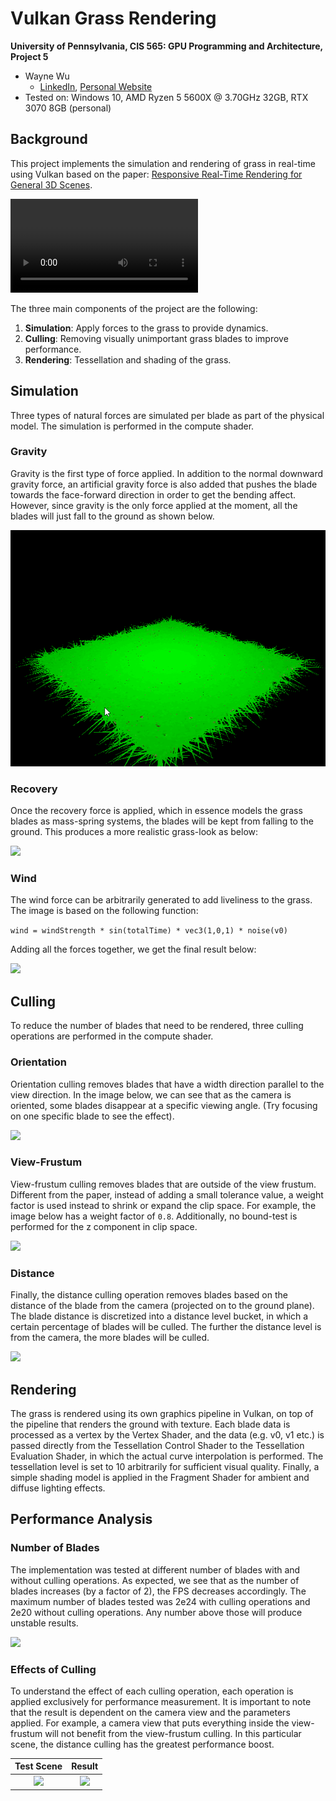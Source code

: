 Vulkan Grass Rendering
==================================

**University of Pennsylvania, CIS 565: GPU Programming and Architecture, Project 5**

* Wayne Wu
  * [LinkedIn](https://www.linkedin.com/in/wayne-wu/), [Personal Website](https://www.wuwayne.com/)
* Tested on: Windows 10, AMD Ryzen 5 5600X @ 3.70GHz 32GB, RTX 3070 8GB (personal)

## Background

This project implements the simulation and rendering of grass in real-time using Vulkan based on the paper: [Responsive Real-Time Rendering for General 3D Scenes](https://www.cg.tuwien.ac.at/research/publications/2017/JAHRMANN-2017-RRTG/JAHRMANN-2017-RRTG-draft.pdf).

![Screen Capture](img/recording.mp4)

The three main components of the project are the following:
1. **Simulation**: Apply forces to the grass to provide dynamics.
2. **Culling**: Removing visually unimportant grass blades to improve performance.
3. **Rendering**: Tessellation and shading of the grass.

## Simulation
Three types of natural forces are simulated per blade as part of the physical model.
The simulation is performed in the compute shader.

### Gravity
Gravity is the first type of force applied. In addition to the normal downward gravity force, an artificial gravity force is also added that pushes the blade towards the face-forward direction in order to get the bending affect. However, since gravity is the only force applied at the moment, all the blades will just fall to the ground as shown below.

![](img/gravity.gif) 

### Recovery
Once the recovery force is applied, which in essence models the grass blades as mass-spring systems, the blades will be kept from falling to the ground. This produces a more realistic grass-look as below:

![](img/recovery.gif) 

### Wind
The wind force can be arbitrarily generated to add liveliness to the grass. The image is based on the following function:

```wind = windStrength * sin(totalTime) * vec3(1,0,1) * noise(v0)```

Adding all the forces together, we get the final result below:

![](img/wind.gif)

## Culling
To reduce the number of blades that need to be rendered, three culling operations are performed in the compute shader.

### Orientation
Orientation culling removes blades that have a width direction parallel to the view direction. In the image below, we can see that as the camera is oriented, some blades disappear at a specific viewing angle. (Try focusing on one specific blade to see the effect).

![](img/orientation.gif)

### View-Frustum
View-frustum culling removes blades that are outside of the view frustum. Different from the paper, instead of adding a small tolerance value, a weight factor is used instead to shrink or expand the clip space. For example, the image below has a weight factor of `0.8`. Additionally, no bound-test is performed for the z component in clip space. 

![](img/frustum.gif)

### Distance
Finally, the distance culling operation removes blades based on the distance of the blade from the camera (projected on to the ground plane). The blade distance is discretized into a distance level bucket, in which a certain percentage of blades will be culled. The further the distance level is from the camera, the more blades will be culled.

![](img/distance.gif)

## Rendering
The grass is rendered using its own graphics pipeline in Vulkan, on top of the pipeline that renders the ground with texture. Each blade data is processed as a vertex by the Vertex Shader, and the data (e.g. v0, v1 etc.) is passed directly from the Tessellation Control Shader to the Tessellation Evaluation Shader, in which the actual curve interpolation is performed. The tessellation level is set to 10 arbitrarily for sufficient visual quality. Finally, a simple shading model is applied in the Fragment Shader for ambient and diffuse lighting effects.

## Performance Analysis

### Number of Blades
The implementation was tested at different number of blades with and without culling operations. As expected, we see that as the number of blades increases (by a factor of 2), the FPS decreases accordingly. 
The maximum number of blades tested was 2e24 with culling operations and 2e20 without culling operations. Any number above those will produce unstable results.

![](img/bladesperformance.png)

### Effects of Culling
To understand the effect of each culling operation, each operation is applied exclusively for performance measurement.
It is important to note that the result is dependent on the camera view and the parameters applied. For example, a camera view that puts everything inside the view-frustum will not benefit from the view-frustum culling. In this particular scene, the distance culling has the greatest performance boost.

Test Scene                 |  Result
:-------------------------:|:-------------------------:
![](img/cullingtestscene.png)      | ![](img/cullingperformance.png)